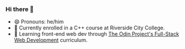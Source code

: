 ### Hi there 👋
- 😄 Pronouns: he/him
- 🔭 Currently enrolled in a C++ course at Riverside City College.
- 🌱 Learning front-end web dev through [The Odin Project's Full-Stack Web Development](https://www.theodinproject.com/paths/full-stack-javascript?) curriculum.
<!-- - 👯 I’m looking to collaborate on a team of web developers, UI/UX designers to better understand the process of creating a website.
 -->
<!--
**guzmaneandrew/guzmaneandrew** is a ✨ _special_ ✨ repository because its `README.md` (this file) appears on your GitHub profile.
-->
